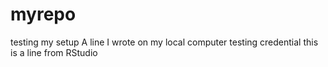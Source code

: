 # myrepo
testing my setup
A line I wrote on my local computer
testing credential
this is a line from RStudio